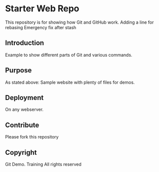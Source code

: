 # Starter Web Repo
This repository is for showing how Git and GitHub work.
Adding a line for rebasing
Emergency fix after stash

## Introduction
Example to show different parts of Git and various commands.

## Purpose
As stated above:
Sample website with plenty of files for demos.

## Deployment
On any webserver.

## Contribute

Please fork this repository

## Copyright

Git Demo. Training All rights reserved